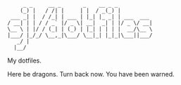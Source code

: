 ```text
     _ _     __ _       _    __ _ _
    (_) |   / /| |     | |  / _(_) |
 ___ _| |  / /_| | ___ | |_| |_ _| | ___  ___
/ __| | | / / _` |/ _ \| __|  _| | |/ _ \/ __|
\__ \ | |/ / (_| | (_) | |_| | | | |  __/\__ \
|___/ |_/_/ \__,_|\___/ \__|_| |_|_|\___||___/
   _/ |
  |__/
```

My dotfiles.

Here be dragons.  Turn back now.  You have been warned.
